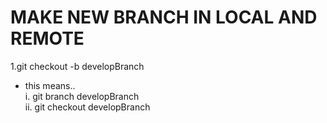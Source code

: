 MAKE NEW BRANCH IN LOCAL AND REMOTE  
===================================  
  
1.git checkout -b developBranch  
  - this means..  
    i. git branch developBranch  
    ii. git checkout developBranch
